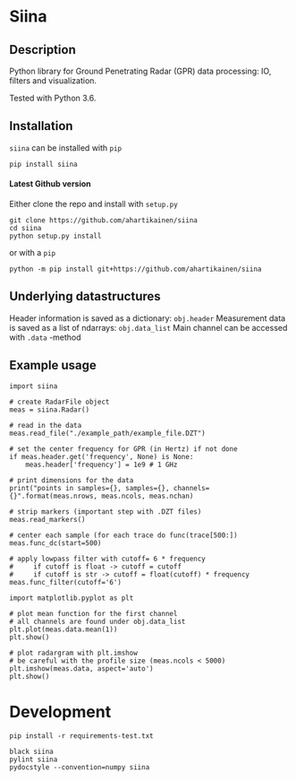 # Siina

## Description

Python library for Ground Penetrating Radar (GPR) data processing: IO, filters and visualization.

Tested with Python 3.6.


## Installation

`siina` can be installed with `pip`

```
pip install siina
```

#### Latest Github version

Either clone the repo and install with `setup.py`

```
git clone https://github.com/ahartikainen/siina  
cd siina
python setup.py install
```

or with a `pip`

`python -m pip install git+https://github.com/ahartikainen/siina`


## Underlying datastructures

Header information is saved as a dictionary: `obj.header`
Measurement data is saved as a list of ndarrays: `obj.data_list`
Main channel can be accessed with `.data` -method

## Example usage

```
import siina

# create RadarFile object
meas = siina.Radar()

# read in the data
meas.read_file("./example_path/example_file.DZT")

# set the center frequency for GPR (in Hertz) if not done
if meas.header.get('frequency', None) is None:
    meas.header['frequency'] = 1e9 # 1 GHz

# print dimensions for the data
print("points in samples={}, samples={}, channels={}".format(meas.nrows, meas.ncols, meas.nchan)

# strip markers (important step with .DZT files)
meas.read_markers()

# center each sample (for each trace do func(trace[500:])
meas.func_dc(start=500)

# apply lowpass filter with cutoff= 6 * frequency
#     if cutoff is float -> cutoff = cutoff
#     if cutoff is str -> cutoff = float(cutoff) * frequency
meas.func_filter(cutoff='6')

import matplotlib.pyplot as plt

# plot mean function for the first channel
# all channels are found under obj.data_list
plt.plot(meas.data.mean(1))
plt.show()

# plot radargram with plt.imshow
# be careful with the profile size (meas.ncols < 5000)
plt.imshow(meas.data, aspect='auto')
plt.show()
```


# Development

```
pip install -r requirements-test.txt
```

```
black siina
pylint siina
pydocstyle --convention=numpy siina
```
